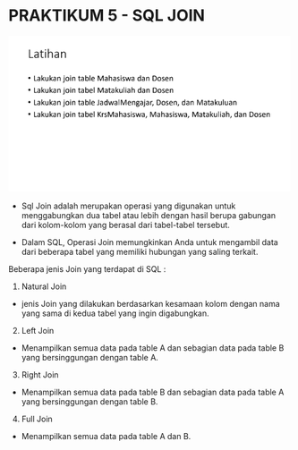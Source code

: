 # PRAKTIKUM 5 - SQL JOIN 

![img.1](Screenshot/Latihan-1.png)

- Sql Join adalah merupakan operasi yang digunakan untuk menggabungkan dua tabel atau lebih dengan hasil berupa gabungan dari kolom-kolom yang berasal dari tabel-tabel tersebut.

- Dalam SQL, Operasi Join memungkinkan Anda untuk mengambil data dari beberapa tabel yang memiliki hubungan yang saling terkait.

Beberapa jenis Join yang terdapat di SQL :

1. Natural Join 
-  jenis Join yang dilakukan berdasarkan kesamaan kolom dengan nama yang sama di kedua tabel yang ingin digabungkan.
2. Left Join
- Menampilkan semua data pada table A dan sebagian data pada table B yang bersinggungan dengan table A.
3. Right Join
- Menampilkan semua data pada table B dan sebagian data pada table A yang bersinggungan dengan table B.
4. Full Join
- Menampilkan semua data pada table A dan B.





